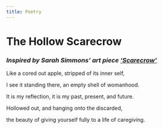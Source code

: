 ```yaml
---
title: Poetry
---
```


# The Hollow Scarecrow
### <i>Inspired by Sarah Simmons’ art piece [<u>‘Scarecrow’</u>](https://www.anthropologyofmotherhood.com/sarah-simmons)</i>


Like a cored out apple, stripped of its inner self,

I see it standing there, an empty shell of womanhood.

It is my reflection, it is my past, present, and future.

Hollowed out, and hanging onto the discarded,

the beauty of giving yourself fully to a life of caregiving.
